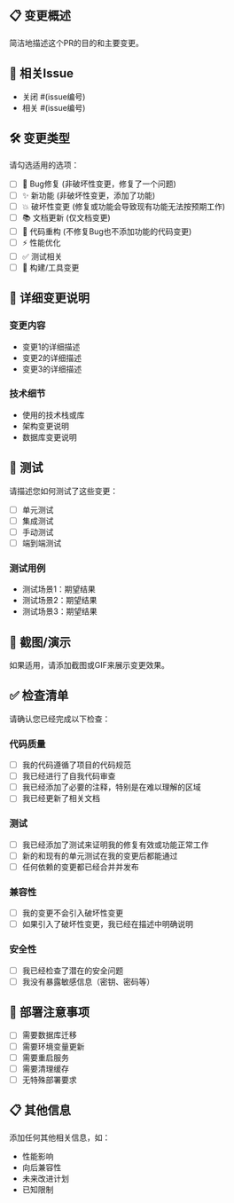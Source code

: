 ## 📋 变更概述
简洁地描述这个PR的目的和主要变更。

## 🔗 相关Issue
- 关闭 #(issue编号)
- 相关 #(issue编号)

## 🛠️ 变更类型
请勾选适用的选项：
- [ ] 🐛 Bug修复 (非破坏性变更，修复了一个问题)
- [ ] ✨ 新功能 (非破坏性变更，添加了功能)
- [ ] 💥 破坏性变更 (修复或功能会导致现有功能无法按预期工作)
- [ ] 📚 文档更新 (仅文档变更)
- [ ] 🎨 代码重构 (不修复Bug也不添加功能的代码变更)
- [ ] ⚡ 性能优化
- [ ] ✅ 测试相关
- [ ] 🔧 构建/工具变更

## 📝 详细变更说明
### 变更内容
- 变更1的详细描述
- 变更2的详细描述
- 变更3的详细描述

### 技术细节
- 使用的技术栈或库
- 架构变更说明
- 数据库变更说明

## 🧪 测试
请描述您如何测试了这些变更：
- [ ] 单元测试
- [ ] 集成测试
- [ ] 手动测试
- [ ] 端到端测试

### 测试用例
- 测试场景1：期望结果
- 测试场景2：期望结果
- 测试场景3：期望结果

## 📸 截图/演示
如果适用，请添加截图或GIF来展示变更效果。

## ✅ 检查清单
请确认您已经完成以下检查：

### 代码质量
- [ ] 我的代码遵循了项目的代码规范
- [ ] 我已经进行了自我代码审查
- [ ] 我已经添加了必要的注释，特别是在难以理解的区域
- [ ] 我已经更新了相关文档

### 测试
- [ ] 我已经添加了测试来证明我的修复有效或功能正常工作
- [ ] 新的和现有的单元测试在我的变更后都能通过
- [ ] 任何依赖的变更都已经合并并发布

### 兼容性
- [ ] 我的变更不会引入破坏性变更
- [ ] 如果引入了破坏性变更，我已经在描述中明确说明

### 安全性
- [ ] 我已经检查了潜在的安全问题
- [ ] 我没有暴露敏感信息（密钥、密码等）

## 🔄 部署注意事项
- [ ] 需要数据库迁移
- [ ] 需要环境变量更新
- [ ] 需要重启服务
- [ ] 需要清理缓存
- [ ] 无特殊部署要求

## 📋 其他信息
添加任何其他相关信息，如：
- 性能影响
- 向后兼容性
- 未来改进计划
- 已知限制 